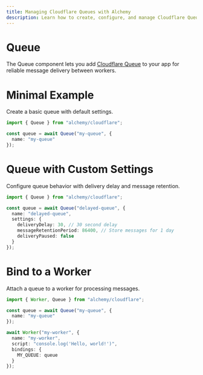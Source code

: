 ```yaml
---
title: Managing Cloudflare Queues with Alchemy
description: Learn how to create, configure, and manage Cloudflare Queues using Alchemy for reliable message delivery.
---
```


# Queue

The Queue component lets you add [Cloudflare Queue](https://developers.cloudflare.com/queues/) to your app for reliable message delivery between workers.

# Minimal Example

Create a basic queue with default settings.

```ts
import { Queue } from "alchemy/cloudflare";

const queue = await Queue("my-queue", {
  name: "my-queue"
});
```

# Queue with Custom Settings

Configure queue behavior with delivery delay and message retention.

```ts
import { Queue } from "alchemy/cloudflare";

const queue = await Queue("delayed-queue", {
  name: "delayed-queue",
  settings: {
    deliveryDelay: 30, // 30 second delay
    messageRetentionPeriod: 86400, // Store messages for 1 day
    deliveryPaused: false
  }
});
```

# Bind to a Worker

Attach a queue to a worker for processing messages.

```ts
import { Worker, Queue } from "alchemy/cloudflare";

const queue = await Queue("my-queue", {
  name: "my-queue"
});

await Worker("my-worker", {
  name: "my-worker", 
  script: "console.log('Hello, world!')",
  bindings: {
    MY_QUEUE: queue
  }
});
```